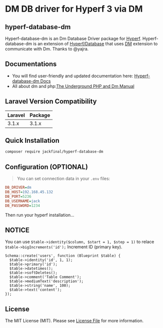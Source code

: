 # DM DB driver for Hyperf 3 via DM

## hyperf-database-dm

Hyperf-database-dm is an Dm Database Driver package for [Hyperf](https://www.hyperf.io/). Hyperf-database-dm is an extension of [Hyperf/Database](https://github.com/hyperf/database) that uses [DM](https://eco.dameng.com/document/dm/zh-cn/faq/faq-php.html#PHP-Startup-Unable-to-load-dynamic-library) extension to communicate with Dm. Thanks to @yajra.

## Documentations

- You will find user-friendly and updated documentation here: [Hyperf-database-dm Docs](https://github.com/jackfinal/hyperf-database-dm)
- All about dm and php:[The Underground PHP and Dm Manual](https://eco.dameng.com/document/dm/zh-cn/app-dev/php-php.html)

## Laravel Version Compatibility

 Laravel  | Package
:---------|:----------
 3.1.x    | 3.1.x

## Quick Installation

```bash
composer require jackfinal/hyperf-database-dm
```

## Configuration (OPTIONAL)

> You can set connection data in your `.env` files:

```ini
DB_DRIVER=dm
DB_HOST=192.168.45.132
DB_PORT=5236
DB_USERNAME=jack
DB_PASSWORD=1234
```

Then run your hyperf installation...

## NOTICE

You can use `$table->identity($column, $start = 1, $step = 1)` to relace `$table->bigIncrements('id');` Increment ID (primary key).

```
Schema::create('users', function (Blueprint $table) {
  $table->identity('id', 1, 1);
  $table->primary('id');
  $table->datetimes();
  $table->softDeletes();
  $table->comment('Table Comment');
  $table->mediumText('description');  
  $table->string('name', 100);
  $table->text('content');
});
```


## License

The MIT License (MIT). Please see [License File](LICENSE.md) for more information.

[link-author]: https://github.com/jackfinal